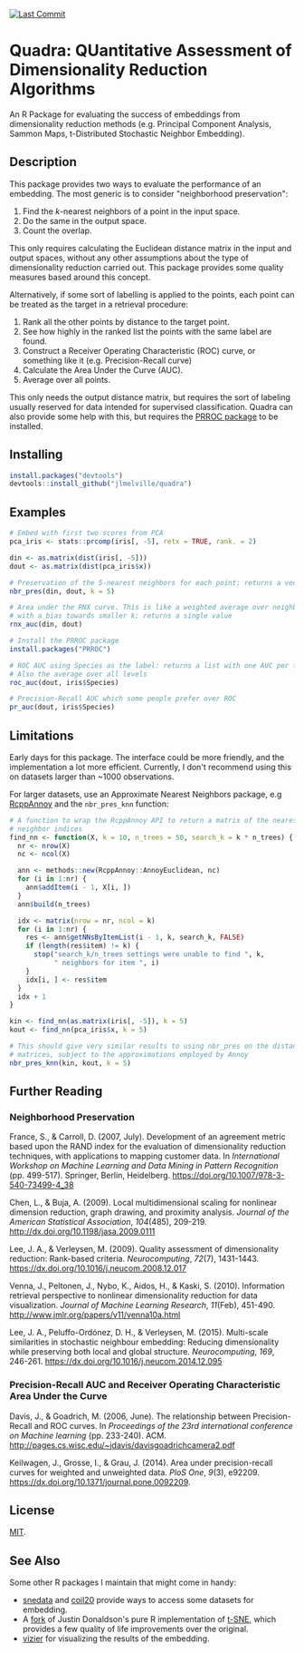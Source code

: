 [![Last Commit](https://img.shields.io/github/last-commit/jlmelville/quadra)](https://github.com/jlmelville/quadra)

# Quadra: QUantitative Assessment of Dimensionality Reduction Algorithms

An R Package for evaluating the success of embeddings from dimensionality
reduction methods (e.g. Principal Component Analysis, Sammon Maps, 
t-Distributed Stochastic Neighbor Embedding).

## Description

This package provides two ways to evaluate the performance of an embedding.
The most generic is to consider "neighborhood preservation": 

1. Find the *k*-nearest neighbors of a point in the input space.
1. Do the same in the output space.
1. Count the overlap.

This only requires calculating the Euclidean distance matrix in the input and
output spaces, without any other assumptions about the type of dimensionality
reduction carried out. This package provides some quality measures based
around this concept.

Alternatively, if some sort of labelling is applied to the points, each point
can be treated as the target in a retrieval procedure: 

1. Rank all the other points by distance to the target point.
1. See how highly in the ranked list the points with the same label are found.
1. Construct a Receiver Operating Characteristic (ROC) curve, or something like
it (e.g. Precision-Recall curve)
1. Calculate the Area Under the Curve (AUC).
1. Average over all points.

This only needs the output distance matrix, but requires the sort of labeling
usually reserved for data intended for supervised classification. Quadra can
also provide some help with this, but requires the [PRROC package](https://cran.r-project.org/package=PRROC) to be installed.

## Installing

```R
install.packages("devtools")
devtools::install_github("jlmelville/quadra")
```

## Examples

```R
# Embed with first two scores from PCA
pca_iris <- stats::prcomp(iris[, -5], retx = TRUE, rank. = 2)

din <- as.matrix(dist(iris[, -5]))
dout <- as.matrix(dist(pca_iris$x))

# Preservation of the 5-nearest neighbors for each point: returns a vector
nbr_pres(din, dout, k = 5)

# Area under the RNX curve. This is like a weighted average over neighborhood preservation for a range of k
# with a bias towards smaller k: returns a single value
rnx_auc(din, dout)

# Install the PRROC package
install.packages("PRROC")

# ROC AUC using Species as the label: returns a list with one AUC per factor level
# Also the average over all levels
roc_auc(dout, iris$Species)

# Precision-Recall AUC which some people prefer over ROC
pr_auc(dout, iris$Species)
```

## Limitations

Early days for this package. The interface could be more friendly, and the
implementation a lot more efficient. Currently, I don't recommend using this on
datasets larger than ~1000 observations.

For larger datasets, use an Approximate Nearest Neighbors package, e.g
[RcppAnnoy](https://cran.r-project.org/package=RcppAnnoy) and the 
`nbr_pres_knn` function:

```R
# A function to wrap the RcppAnnoy API to return a matrix of the nearest 
# neighbor indices
find_nn <- function(X, k = 10, n_trees = 50, search_k = k * n_trees) {
  nr <- nrow(X)
  nc <- ncol(X)

  ann <- methods::new(RcppAnnoy::AnnoyEuclidean, nc)
  for (i in 1:nr) {
    ann$addItem(i - 1, X[i, ])
  }
  ann$build(n_trees)

  idx <- matrix(nrow = nr, ncol = k)
  for (i in 1:nr) {
    res <- ann$getNNsByItemList(i - 1, k, search_k, FALSE)
    if (length(res$item) != k) {
      stop("search_k/n_trees settings were unable to find ", k,
           " neighbors for item ", i)
    }
    idx[i, ] <- res$item
  }
  idx + 1
}

kin <- find_nn(as.matrix(iris[, -5]), k = 5)
kout <- find_nn(pca_iris$x, k = 5)

# This should give very similar results to using nbr_pres on the distance
# matrices, subject to the approximations employed by Annoy
nbr_pres_knn(kin, kout, k = 5)
```

## Further Reading

### Neighborhood Preservation

France, S., & Carroll, D. (2007, July). 
Development of an agreement metric based upon the RAND index for the evaluation 
of dimensionality reduction techniques, with applications to mapping customer 
data.
In *International Workshop on Machine Learning and Data Mining in Pattern Recognition*
(pp. 499-517). Springer, Berlin, Heidelberg.
https://doi.org/10.1007/978-3-540-73499-4_38

Chen, L., & Buja, A. (2009). Local multidimensional scaling for nonlinear 
dimension reduction, graph drawing, and proximity analysis. 
*Journal of the American Statistical Association*, *104*(485), 209-219.
http://dx.doi.org/10.1198/jasa.2009.0111

Lee, J. A., & Verleysen, M. (2009).
Quality assessment of dimensionality reduction: Rank-based criteria.
*Neurocomputing*, *72*(7), 1431-1443.
https://dx.doi.org/10.1016/j.neucom.2008.12.017

Venna, J., Peltonen, J., Nybo, K., Aidos, H., & Kaski, S. (2010). 
Information retrieval perspective to nonlinear dimensionality reduction for data visualization. 
*Journal of Machine Learning Research*, *11*(Feb), 451-490.
http://www.jmlr.org/papers/v11/venna10a.html

Lee, J. A., Peluffo-Ordónez, D. H., & Verleysen, M. (2015).
Multi-scale similarities in stochastic neighbour embedding: Reducing
dimensionality while preserving both local and global structure.
*Neurocomputing*, *169*, 246-261.
https://dx.doi.org/10.1016/j.neucom.2014.12.095

### Precision-Recall AUC and Receiver Operating Characteristic Area Under the Curve

Davis, J., & Goadrich, M. (2006, June).
The relationship between Precision-Recall and ROC curves.
In *Proceedings of the 23rd international conference on Machine learning*
(pp. 233-240). ACM.
http://pages.cs.wisc.edu/~jdavis/davisgoadrichcamera2.pdf

Keilwagen, J., Grosse, I., & Grau, J. (2014).
Area under precision-recall curves for weighted and unweighted data.
*PloS One*, *9*(3), e92209.
https://dx.doi.org/10.1371/journal.pone.0092209.

## License

[MIT](https://opensource.org/licenses/MIT).

## See Also

Some other R packages I maintain that might come in handy:

* [snedata](https://github.com/jlmelville/snedata) and [coil20](https://github.com/jlmelville/coil20) provide ways to access some datasets for embedding.
* A [fork](https://github.com/jlmelville/rtsne) of Justin Donaldson's pure R implementation of [t-SNE](https://github.com/jdonaldson/rtsne), which provides a few quality of life improvements over the original.
* [vizier](https://github.com/jlmelville/vizier) for visualizing the results of the embedding.
